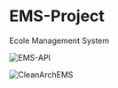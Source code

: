 # EMS-Project
Ecole Management System

![EMS-API](https://github.com/HMav-16/EMS-Project/assets/148790419/3d16d9e9-fb88-4f64-bac7-631d9b00df2c)



![CleanArchEMS](https://github.com/HMav-16/EMS-Project/assets/148790419/00524a70-0ada-42e1-9db2-98b3e925990f)
